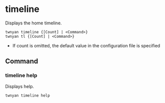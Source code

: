 # timeline

Displays the home timeline.

```
twnyan timeline {[Count] | <Command>}
twnyan tl {[Count] | <Command>}
```

- If count is omitted, the default value in the configuration file is specified

## Command

### timeline help

Displays help.

```
twnyan timeline help
```
